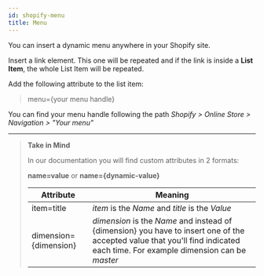 ```yaml
---
id: shopify-menu
title: Menu
---
```

You can insert a dynamic menu anywhere in your Shopify site. 

Insert a link element. This one will be repeated and if the link is inside a **List Item**, the whole List Item will be repeated.

Add the following attribute to the list item:

> menu={your menu handle}

You can find your menu handle following the path *Shopify > Online Store > Navigation > "Your menu"*



---------
> **Take in Mind**
>
> In our documentation you will find custom attributes in 2 formats:
>
> **name=value** or **name={dynamic-value}**
>
>
> **Attribute**             | **Meaning** | 
> -------------             | --------------- |
> | item=title              | *item* is the *Name* and *title* is the *Value* |
> | dimension={dimension}   | *dimension* is the *Name* and instead of {dimension} you have to insert one of the accepted value that you'll find indicated each time. For example dimension can be *master*|